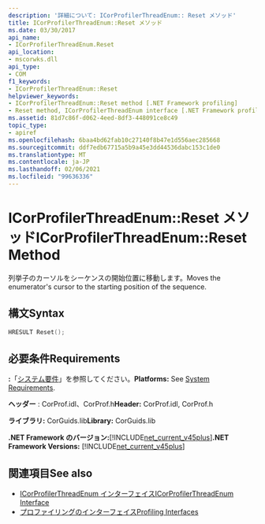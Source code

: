 ```yaml
---
description: '詳細について: ICorProfilerThreadEnum:: Reset メソッド'
title: ICorProfilerThreadEnum::Reset メソッド
ms.date: 03/30/2017
api_name:
- ICorProfilerThreadEnum.Reset
api_location:
- mscorwks.dll
api_type:
- COM
f1_keywords:
- ICorProfilerThreadEnum::Reset
helpviewer_keywords:
- ICorProfilerThreadEnum::Reset method [.NET Framework profiling]
- Reset method, ICorProfilerThreadEnum interface [.NET Framework profiling]
ms.assetid: 81d7c86f-d062-4eed-8df3-448091ce8c49
topic_type:
- apiref
ms.openlocfilehash: 6baa4bd62fab10c27140f8b47e1d556aec285668
ms.sourcegitcommit: ddf7edb67715a5b9a45e3dd44536dabc153c1de0
ms.translationtype: MT
ms.contentlocale: ja-JP
ms.lasthandoff: 02/06/2021
ms.locfileid: "99636336"
---
```

# <a name="icorprofilerthreadenumreset-method"></a><span data-ttu-id="c349f-103">ICorProfilerThreadEnum::Reset メソッド</span><span class="sxs-lookup"><span data-stu-id="c349f-103">ICorProfilerThreadEnum::Reset Method</span></span>

<span data-ttu-id="c349f-104">列挙子のカーソルをシーケンスの開始位置に移動します。</span><span class="sxs-lookup"><span data-stu-id="c349f-104">Moves the enumerator's cursor to the starting position of the sequence.</span></span>  
  
## <a name="syntax"></a><span data-ttu-id="c349f-105">構文</span><span class="sxs-lookup"><span data-stu-id="c349f-105">Syntax</span></span>  
  
```cpp  
HRESULT Reset();  
```  
  
## <a name="requirements"></a><span data-ttu-id="c349f-106">必要条件</span><span class="sxs-lookup"><span data-stu-id="c349f-106">Requirements</span></span>  

 <span data-ttu-id="c349f-107">**:**「[システム要件](../../get-started/system-requirements.md)」を参照してください。</span><span class="sxs-lookup"><span data-stu-id="c349f-107">**Platforms:** See [System Requirements](../../get-started/system-requirements.md).</span></span>  
  
 <span data-ttu-id="c349f-108">**ヘッダー** : CorProf.idl、CorProf.h</span><span class="sxs-lookup"><span data-stu-id="c349f-108">**Header:** CorProf.idl, CorProf.h</span></span>  
  
 <span data-ttu-id="c349f-109">**ライブラリ:** CorGuids.lib</span><span class="sxs-lookup"><span data-stu-id="c349f-109">**Library:** CorGuids.lib</span></span>  
  
 <span data-ttu-id="c349f-110">**.NET Framework のバージョン:**[!INCLUDE[net_current_v45plus](../../../../includes/net-current-v45plus-md.md)]</span><span class="sxs-lookup"><span data-stu-id="c349f-110">**.NET Framework Versions:** [!INCLUDE[net_current_v45plus](../../../../includes/net-current-v45plus-md.md)]</span></span>  
  
## <a name="see-also"></a><span data-ttu-id="c349f-111">関連項目</span><span class="sxs-lookup"><span data-stu-id="c349f-111">See also</span></span>

- [<span data-ttu-id="c349f-112">ICorProfilerThreadEnum インターフェイス</span><span class="sxs-lookup"><span data-stu-id="c349f-112">ICorProfilerThreadEnum Interface</span></span>](icorprofilerthreadenum-interface.md)
- [<span data-ttu-id="c349f-113">プロファイリングのインターフェイス</span><span class="sxs-lookup"><span data-stu-id="c349f-113">Profiling Interfaces</span></span>](profiling-interfaces.md)
